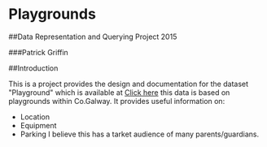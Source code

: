 # Playgrounds

##Data Representation and Querying Project 2015

###Patrick Griffin

##Introduction

This is a project provides the design and documentation for the dataset "Playground" which is available at [Click here](https://data.gov.ie/dataset/playgrounds-county-galway) this data is based on playgrounds within Co.Galway. It provides useful information on:
* Location
* Equipment
* Parking
I believe this has a tarket audience of many parents/guardians. 
